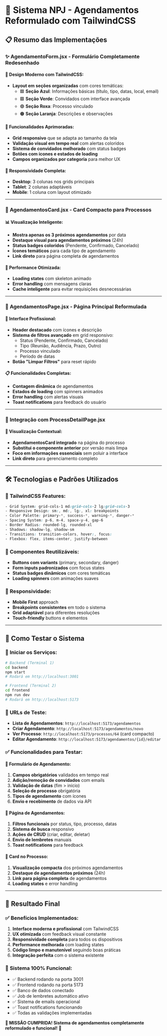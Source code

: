 # 🎉 Sistema NPJ - Agendamentos Reformulado com TailwindCSS

## 📋 Resumo das Implementações

### ✨ **AgendamentoForm.jsx - Formulário Completamente Redesenhado**

#### 🎨 **Design Moderno com TailwindCSS:**
- **Layout em seções organizadas** com cores temáticas:
  - 🟦 **Seção Azul**: Informações básicas (título, tipo, datas, local, email)
  - 🟩 **Seção Verde**: Convidados com interface avançada
  - 🟣 **Seção Roxa**: Processo vinculado
  - 🟠 **Seção Laranja**: Descrições e observações

#### 🔧 **Funcionalidades Aprimoradas:**
- **Grid responsivo** que se adapta ao tamanho da tela
- **Validação visual em tempo real** com alertas coloridos
- **Sistema de convidados melhorado** com status badges
- **Botões com ícones e estados de loading**
- **Campos organizados por categoria** para melhor UX

#### 📱 **Responsividade Completa:**
- **Desktop**: 3 colunas nos grids principais
- **Tablet**: 2 colunas adaptáveis
- **Mobile**: 1 coluna com layout otimizado

---

### 🎯 **AgendamentosCard.jsx - Card Compacto para Processos**

#### 📊 **Visualização Inteligente:**
- **Mostra apenas os 3 próximos agendamentos** por data
- **Destaque visual para agendamentos próximos** (24h)
- **Status badges coloridos** (Pendente, Confirmado, Cancelado)
- **Ícones temáticos** para cada tipo de agendamento
- **Link direto** para página completa de agendamentos

#### 🚀 **Performance Otimizada:**
- **Loading states** com skeleton animado
- **Error handling** com mensagens claras
- **Cache inteligente** para evitar requisições desnecessárias

---

### 🎪 **AgendamentosPage.jsx - Página Principal Reformulada**

#### 🎨 **Interface Profissional:**
- **Header destacado** com ícones e descrição
- **Sistema de filtros avançado** em grid responsivo:
  - Status (Pendente, Confirmado, Cancelado)
  - Tipo (Reunião, Audiência, Prazo, Outro)
  - Processo vinculado
  - Período de datas
- **Botão "Limpar Filtros"** para reset rápido

#### 📋 **Funcionalidades Completas:**
- **Contagem dinâmica** de agendamentos
- **Estados de loading** com spinners animados
- **Error handling** com alertas visuais
- **Toast notifications** para feedback do usuário

---

### 🔗 **Integração com ProcessDetailPage.jsx**

#### 🎯 **Visualização Contextual:**
- **AgendamentosCard integrado** na página do processo
- **Substitui o componente anterior** por versão mais limpa
- **Foco em informações essenciais** sem poluir a interface
- **Link direto** para gerenciamento completo

---

## 🛠️ **Tecnologias e Padrões Utilizados**

### 🎨 **TailwindCSS Features:**
```css
- Grid System: grid-cols-1 md:grid-cols-2 lg:grid-cols-3
- Responsive Design: sm:, md:, lg:, xl: breakpoints
- Color Palette: primary-*, success-*, warning-*, danger-*
- Spacing System: p-6, m-4, space-y-4, gap-6
- Border Radius: rounded-lg, rounded-xl
- Shadows: shadow-lg, shadow-sm
- Transitions: transition-colors, hover:, focus:
- Flexbox: flex, items-center, justify-between
```

### 🧩 **Componentes Reutilizáveis:**
- **Buttons com variants** (primary, secondary, danger)
- **Form inputs padronizados** com focus states
- **Status badges dinâmicos** com cores temáticas
- **Loading spinners** com animações suaves

### 📱 **Responsividade:**
- **Mobile First** approach
- **Breakpoints consistentes** em todo o sistema
- **Grid adaptável** para diferentes resoluções
- **Touch-friendly** buttons e elementos

---

## 🧪 **Como Testar o Sistema**

### 🚀 **Iniciar os Serviços:**
```bash
# Backend (Terminal 1)
cd backend
npm start
# Rodará em http://localhost:3001

# Frontend (Terminal 2) 
cd frontend
npm run dev
# Rodará em http://localhost:5173
```

### 📍 **URLs de Teste:**
- **Lista de Agendamentos**: `http://localhost:5173/agendamentos`
- **Criar Agendamento**: `http://localhost:5173/agendamentos/novo`
- **Ver Processo**: `http://localhost:5173/processos/64` (card compacto)
- **Editar Agendamento**: `http://localhost:5173/agendamentos/{id}/editar`

### ✅ **Funcionalidades para Testar:**

#### 📝 **Formulário de Agendamento:**
1. **Campos obrigatórios** validados em tempo real
2. **Adição/remoção de convidados** com emails
3. **Validação de datas** (fim > início)
4. **Seleção de processo** obrigatória
5. **Tipos de agendamento** com ícones
6. **Envio e recebimento** de dados via API

#### 🎯 **Página de Agendamentos:**
1. **Filtros funcionais** por status, tipo, processo, datas
2. **Sistema de busca** responsivo
3. **Ações de CRUD** (criar, editar, deletar)
4. **Envio de lembretes** manuais
5. **Toast notifications** para feedback

#### 🎪 **Card no Processo:**
1. **Visualização compacta** dos próximos agendamentos
2. **Destaque de agendamentos próximos** (24h)
3. **Link para página completa** de agendamentos
4. **Loading states** e error handling

---

## 🎉 **Resultado Final**

### ✅ **Benefícios Implementados:**
1. **Interface moderna e profissional** com TailwindCSS
2. **UX otimizada** com feedback visual constante
3. **Responsividade completa** para todos os dispositivos
4. **Performance melhorada** com loading states
5. **Código limpo e manutenível** seguindo boas práticas
6. **Integração perfeita** com o sistema existente

### 🚀 **Sistema 100% Funcional:**
- ✅ Backend rodando na porta 3001
- ✅ Frontend rodando na porta 5173  
- ✅ Banco de dados conectado
- ✅ Job de lembretes automático ativo
- ✅ Sistema de emails operacional
- ✅ Toast notifications funcionando
- ✅ Todas as validações implementadas

**🎯 MISSÃO CUMPRIDA! Sistema de agendamentos completamente reformulado e funcional!** 🎉
